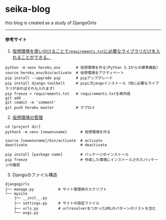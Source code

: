 # seika-blog
this blog is created as a study of DjangoGirls


---

#### 参考サイト

1. [仮想環境を使い分けることで`requirements.txt`に必要なライブラリだけを入れることができる。](https://qiita.com/mizoe@github/items/0f7898fe026fa4cefe9d)


  ```
  python -m venv heroku_env       # 仮想環境を作る(Python 3.3からの標準機能)
  source heroku_env/bin/activate  # 仮想環境をアクティベート
  pip install --upgrade pip       # pipアップグレード
  pip install django-toolbelt     # pipにDjangoインストール（他に必要なライブラリがあればそれも入れます）
  pip freeze > requirements.txt   # requirements.txtを再作成
  git add .
  git commit -m 'comment'
  git push heroku master          # デプロイ
  ```

2. [仮想環境の管理](https://qiita.com/fiftystorm36/items/b2fd47cf32c7694adc2e)

```
cd [project dir]
python3 -m venv [newenvname]      # 仮想環境を作る

source [newenvname]/bin/activate  # activate
deactivate                        # deactivate

pip install [package name]        # パッケージのインストール
pip freeze                        # 作成した環境にインストールされたパッケージの確認
```

3. Djangoのファイル構造

```
djangogirls
├── manage.py           # サイト管理用のスクリプト
└── mysite
    ├── __init__.py
    ├── settings.py     # サイトの設定ファイル
    ├── urls.py         # urlresolverをつかったURLのパターンのリストを含む
    └── wsgi.py
```
